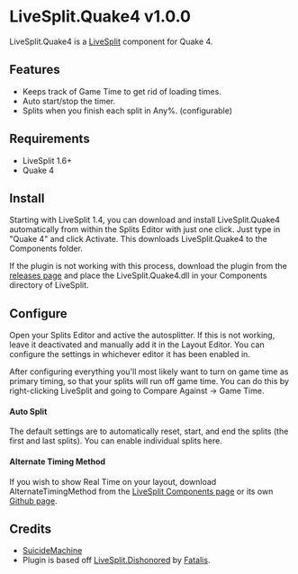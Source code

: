 ﻿LiveSplit.Quake4 v1.0.0
=====================

LiveSplit.Quake4 is a [LiveSplit](http://livesplit.org/) component for Quake 4.

Features
--------
  * Keeps track of Game Time to get rid of loading times.
  * Auto start/stop the timer.
  * Splits when you finish each split in Any%. (configurable)
  
Requirements
-------
* LiveSplit 1.6+
* Quake 4

Install
-------
Starting with LiveSplit 1.4, you can download and install LiveSplit.Quake4 automatically from within the Splits Editor with just one click. Just type in "Quake 4" and click Activate. This downloads LiveSplit.Quake4 to the Components folder.

If the plugin is not working with this process, download the plugin from the [releases page](https://github.com/SuiMachine/LiveSplit.Quake4/releases) and place the LiveSplit.Quake4.dll in your Components directory of LiveSplit.

Configure
---------
Open your Splits Editor and active the autosplitter. If this is not working, leave it deactivated and manually add it in the Layout Editor. You can configure the settings in whichever editor it has been enabled in.

After configuring everything you'll most likely want to turn on game time as primary timing, so that your splits will run off game time. You can do this by right-clicking LiveSplit and going to Compare Against -> Game Time.

#### Auto Split
The default settings are to automatically reset, start, and end the splits (the first and last splits). You can enable individual splits here.

#### Alternate Timing Method
If you wish to show Real Time on your layout, download AlternateTimingMethod from the [LiveSplit Components page](http://livesplit.org/components/) or its own [Github page](https://github.com/Dalet/LiveSplit.AlternateTimingMethod/releases).


Credits
-------
  * [SuicideMachine](http://twitch.tv/suimachine)
  * Plugin is based off [LiveSplit.Dishonored](https://github.com/fatalis/LiveSplit.Dishonored) by [Fatalis](http://twitch.tv/fatalis_).
